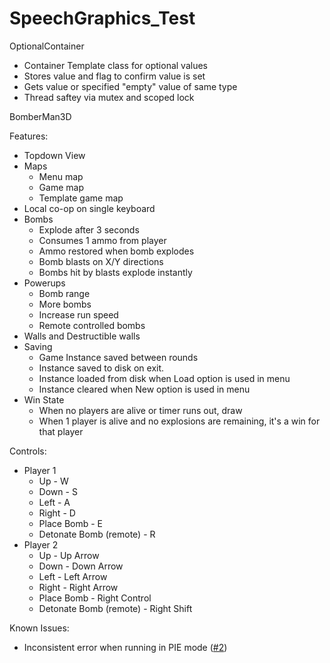 # SpeechGraphics_Test

OptionalContainer
- Container Template class for optional values
- Stores value and flag to confirm value is set
- Gets value or specified "empty" value of same type
- Thread saftey via mutex and scoped lock

BomberMan3D
 
Features:
- Topdown View
- Maps
  - Menu map
  - Game map
  - Template game map
- Local co-op on single keyboard
- Bombs
  - Explode after 3 seconds
  - Consumes 1 ammo from player
  - Ammo restored when bomb explodes
  - Bomb blasts on X/Y directions
  - Bombs hit by blasts explode instantly
- Powerups
  - Bomb range
  - More bombs
  - Increase run speed
  - Remote controlled bombs 
- Walls and Destructible walls
- Saving
  - Game Instance saved between rounds
  - Instance saved to disk on exit.
  - Instance loaded from disk when Load option is used in menu
  - Instance cleared when New option is used in menu
- Win State
  - When no players are alive or timer runs out, draw
  - When 1 player is alive and no explosions are remaining, it's a win for that player

Controls:
- Player 1
  - Up - W
  - Down - S
  - Left - A
  - Right - D
  - Place Bomb - E
  - Detonate Bomb (remote) - R
- Player 2
  - Up - Up Arrow
  - Down - Down Arrow
  - Left - Left Arrow
  - Right - Right Arrow
  - Place Bomb - Right Control
  - Detonate Bomb (remote) - Right Shift

Known Issues:
- Inconsistent error when running in PIE mode ([#2][i2])

[i2]: https://github.com/Dambob/SpeechGraphics_Test/issues/2
